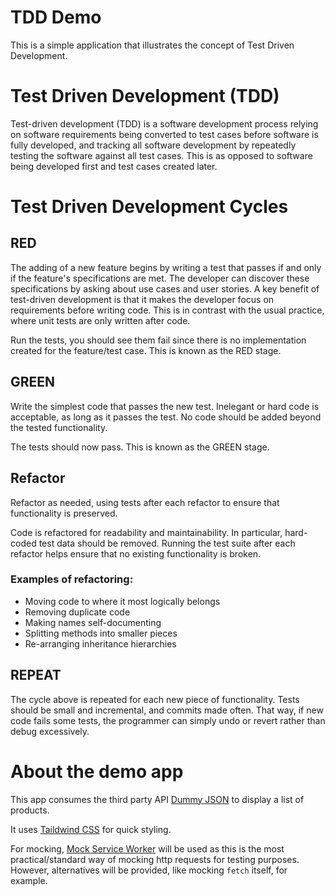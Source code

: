 # TDD Demo

This is a simple application that illustrates the concept of Test Driven Development.

# Test Driven Development (TDD)

Test-driven development (TDD) is a software development process relying on software requirements being converted to test cases before software is fully developed, and tracking all software development by repeatedly testing the software against all test cases. This is as opposed to software being developed first and test cases created later.

# Test Driven Development Cycles

## RED

The adding of a new feature begins by writing a test that passes if and only if the feature's specifications are met. The developer can discover these specifications by asking about use cases and user stories. A key benefit of test-driven development is that it makes the developer focus on requirements before writing code. This is in contrast with the usual practice, where unit tests are only written after code.

Run the tests, you should see them fail since there is no implementation created for the feature/test case. This is known as the RED stage.

## GREEN

Write the simplest code that passes the new test. Inelegant or hard code is acceptable, as long as it passes the test. No code should be added beyond the tested functionality.

The tests should now pass. This is known as the GREEN stage.

## Refactor

Refactor as needed, using tests after each refactor to ensure that functionality is preserved.

Code is refactored for readability and maintainability. In particular, hard-coded test data should be removed. Running the test suite after each refactor helps ensure that no existing functionality is broken.

### Examples of refactoring:

- Moving code to where it most logically belongs
- Removing duplicate code
- Making names self-documenting
- Splitting methods into smaller pieces
- Re-arranging inheritance hierarchies

## REPEAT

The cycle above is repeated for each new piece of functionality. Tests should be small and incremental, and commits made often. That way, if new code fails some tests, the programmer can simply undo or revert rather than debug excessively.

# About the demo app

This app consumes the third party API [Dummy JSON](https://dummyjson.com/) to display a list of products.

It uses [Taildwind CSS](https://tailwindcss.com/) for quick styling.

For mocking, [Mock Service Worker](https://mswjs.io/) will be used as this is the most practical/standard way of mocking http requests for testing purposes. However, alternatives will be provided, like mocking `fetch` itself, for example.
